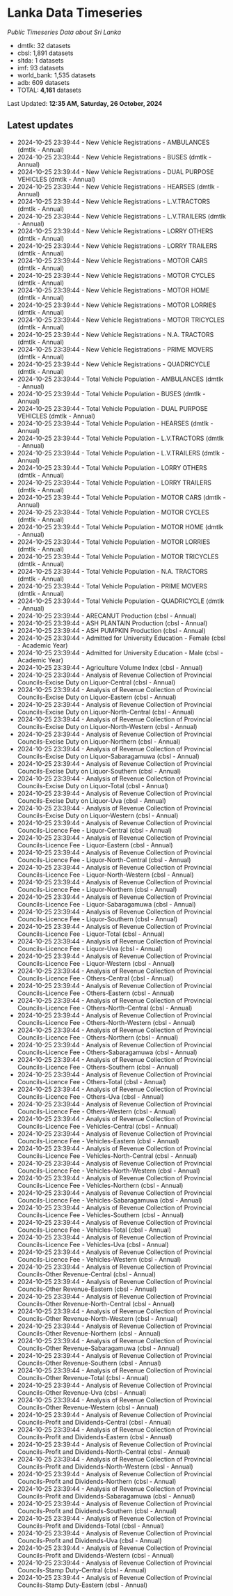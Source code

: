 # Lanka Data Timeseries
*Public Timeseries Data about Sri Lanka*

* dmtlk: 32 datasets
* cbsl: 1,891 datasets
* sltda: 1 datasets
* imf: 93 datasets
* world_bank: 1,535 datasets
* adb: 609 datasets
* TOTAL: **4,161** datasets

Last Updated: **12:35 AM, Saturday, 26 October, 2024**

## Latest updates

* 2024-10-25 23:39:44 - New Vehicle Registrations - AMBULANCES (dmtlk - Annual)
* 2024-10-25 23:39:44 - New Vehicle Registrations - BUSES (dmtlk - Annual)
* 2024-10-25 23:39:44 - New Vehicle Registrations - DUAL PURPOSE VEHICLES (dmtlk - Annual)
* 2024-10-25 23:39:44 - New Vehicle Registrations - HEARSES (dmtlk - Annual)
* 2024-10-25 23:39:44 - New Vehicle Registrations - L.V.TRACTORS (dmtlk - Annual)
* 2024-10-25 23:39:44 - New Vehicle Registrations - L.V.TRAILERS (dmtlk - Annual)
* 2024-10-25 23:39:44 - New Vehicle Registrations - LORRY OTHERS (dmtlk - Annual)
* 2024-10-25 23:39:44 - New Vehicle Registrations - LORRY TRAILERS (dmtlk - Annual)
* 2024-10-25 23:39:44 - New Vehicle Registrations - MOTOR CARS (dmtlk - Annual)
* 2024-10-25 23:39:44 - New Vehicle Registrations - MOTOR CYCLES (dmtlk - Annual)
* 2024-10-25 23:39:44 - New Vehicle Registrations - MOTOR HOME (dmtlk - Annual)
* 2024-10-25 23:39:44 - New Vehicle Registrations - MOTOR LORRIES (dmtlk - Annual)
* 2024-10-25 23:39:44 - New Vehicle Registrations - MOTOR TRICYCLES (dmtlk - Annual)
* 2024-10-25 23:39:44 - New Vehicle Registrations - N.A. TRACTORS (dmtlk - Annual)
* 2024-10-25 23:39:44 - New Vehicle Registrations - PRIME MOVERS (dmtlk - Annual)
* 2024-10-25 23:39:44 - New Vehicle Registrations - QUADRICYCLE (dmtlk - Annual)
* 2024-10-25 23:39:44 - Total Vehicle Population - AMBULANCES (dmtlk - Annual)
* 2024-10-25 23:39:44 - Total Vehicle Population - BUSES (dmtlk - Annual)
* 2024-10-25 23:39:44 - Total Vehicle Population - DUAL PURPOSE VEHICLES (dmtlk - Annual)
* 2024-10-25 23:39:44 - Total Vehicle Population - HEARSES (dmtlk - Annual)
* 2024-10-25 23:39:44 - Total Vehicle Population - L.V.TRACTORS (dmtlk - Annual)
* 2024-10-25 23:39:44 - Total Vehicle Population - L.V.TRAILERS (dmtlk - Annual)
* 2024-10-25 23:39:44 - Total Vehicle Population - LORRY OTHERS (dmtlk - Annual)
* 2024-10-25 23:39:44 - Total Vehicle Population - LORRY TRAILERS (dmtlk - Annual)
* 2024-10-25 23:39:44 - Total Vehicle Population - MOTOR CARS (dmtlk - Annual)
* 2024-10-25 23:39:44 - Total Vehicle Population - MOTOR CYCLES (dmtlk - Annual)
* 2024-10-25 23:39:44 - Total Vehicle Population - MOTOR HOME (dmtlk - Annual)
* 2024-10-25 23:39:44 - Total Vehicle Population - MOTOR LORRIES (dmtlk - Annual)
* 2024-10-25 23:39:44 - Total Vehicle Population - MOTOR TRICYCLES (dmtlk - Annual)
* 2024-10-25 23:39:44 - Total Vehicle Population - N.A. TRACTORS (dmtlk - Annual)
* 2024-10-25 23:39:44 - Total Vehicle Population - PRIME MOVERS (dmtlk - Annual)
* 2024-10-25 23:39:44 - Total Vehicle Population - QUADRICYCLE (dmtlk - Annual)
* 2024-10-25 23:39:44 - ARECANUT Production (cbsl - Annual)
* 2024-10-25 23:39:44 - ASH PLANTAIN Production (cbsl - Annual)
* 2024-10-25 23:39:44 - ASH PUMPKIN Production (cbsl - Annual)
* 2024-10-25 23:39:44 - Admitted for University Education - Female (cbsl - Academic Year)
* 2024-10-25 23:39:44 - Admitted for University Education - Male (cbsl - Academic Year)
* 2024-10-25 23:39:44 - Agriculture Volume Index (cbsl - Annual)
* 2024-10-25 23:39:44 - Analysis of Revenue Collection of Provincial Councils-Excise Duty on Liquor-Central (cbsl - Annual)
* 2024-10-25 23:39:44 - Analysis of Revenue Collection of Provincial Councils-Excise Duty on Liquor-Eastern (cbsl - Annual)
* 2024-10-25 23:39:44 - Analysis of Revenue Collection of Provincial Councils-Excise Duty on Liquor-North-Central (cbsl - Annual)
* 2024-10-25 23:39:44 - Analysis of Revenue Collection of Provincial Councils-Excise Duty on Liquor-North-Western (cbsl - Annual)
* 2024-10-25 23:39:44 - Analysis of Revenue Collection of Provincial Councils-Excise Duty on Liquor-Northern (cbsl - Annual)
* 2024-10-25 23:39:44 - Analysis of Revenue Collection of Provincial Councils-Excise Duty on Liquor-Sabaragamuwa (cbsl - Annual)
* 2024-10-25 23:39:44 - Analysis of Revenue Collection of Provincial Councils-Excise Duty on Liquor-Southern (cbsl - Annual)
* 2024-10-25 23:39:44 - Analysis of Revenue Collection of Provincial Councils-Excise Duty on Liquor-Total (cbsl - Annual)
* 2024-10-25 23:39:44 - Analysis of Revenue Collection of Provincial Councils-Excise Duty on Liquor-Uva (cbsl - Annual)
* 2024-10-25 23:39:44 - Analysis of Revenue Collection of Provincial Councils-Excise Duty on Liquor-Western (cbsl - Annual)
* 2024-10-25 23:39:44 - Analysis of Revenue Collection of Provincial Councils-Licence Fee - Liquor-Central (cbsl - Annual)
* 2024-10-25 23:39:44 - Analysis of Revenue Collection of Provincial Councils-Licence Fee - Liquor-Eastern (cbsl - Annual)
* 2024-10-25 23:39:44 - Analysis of Revenue Collection of Provincial Councils-Licence Fee - Liquor-North-Central (cbsl - Annual)
* 2024-10-25 23:39:44 - Analysis of Revenue Collection of Provincial Councils-Licence Fee - Liquor-North-Western (cbsl - Annual)
* 2024-10-25 23:39:44 - Analysis of Revenue Collection of Provincial Councils-Licence Fee - Liquor-Northern (cbsl - Annual)
* 2024-10-25 23:39:44 - Analysis of Revenue Collection of Provincial Councils-Licence Fee - Liquor-Sabaragamuwa (cbsl - Annual)
* 2024-10-25 23:39:44 - Analysis of Revenue Collection of Provincial Councils-Licence Fee - Liquor-Southern (cbsl - Annual)
* 2024-10-25 23:39:44 - Analysis of Revenue Collection of Provincial Councils-Licence Fee - Liquor-Total (cbsl - Annual)
* 2024-10-25 23:39:44 - Analysis of Revenue Collection of Provincial Councils-Licence Fee - Liquor-Uva (cbsl - Annual)
* 2024-10-25 23:39:44 - Analysis of Revenue Collection of Provincial Councils-Licence Fee - Liquor-Western (cbsl - Annual)
* 2024-10-25 23:39:44 - Analysis of Revenue Collection of Provincial Councils-Licence Fee - Others-Central (cbsl - Annual)
* 2024-10-25 23:39:44 - Analysis of Revenue Collection of Provincial Councils-Licence Fee - Others-Eastern (cbsl - Annual)
* 2024-10-25 23:39:44 - Analysis of Revenue Collection of Provincial Councils-Licence Fee - Others-North-Central (cbsl - Annual)
* 2024-10-25 23:39:44 - Analysis of Revenue Collection of Provincial Councils-Licence Fee - Others-North-Western (cbsl - Annual)
* 2024-10-25 23:39:44 - Analysis of Revenue Collection of Provincial Councils-Licence Fee - Others-Northern (cbsl - Annual)
* 2024-10-25 23:39:44 - Analysis of Revenue Collection of Provincial Councils-Licence Fee - Others-Sabaragamuwa (cbsl - Annual)
* 2024-10-25 23:39:44 - Analysis of Revenue Collection of Provincial Councils-Licence Fee - Others-Southern (cbsl - Annual)
* 2024-10-25 23:39:44 - Analysis of Revenue Collection of Provincial Councils-Licence Fee - Others-Total (cbsl - Annual)
* 2024-10-25 23:39:44 - Analysis of Revenue Collection of Provincial Councils-Licence Fee - Others-Uva (cbsl - Annual)
* 2024-10-25 23:39:44 - Analysis of Revenue Collection of Provincial Councils-Licence Fee - Others-Western (cbsl - Annual)
* 2024-10-25 23:39:44 - Analysis of Revenue Collection of Provincial Councils-Licence Fee - Vehicles-Central (cbsl - Annual)
* 2024-10-25 23:39:44 - Analysis of Revenue Collection of Provincial Councils-Licence Fee - Vehicles-Eastern (cbsl - Annual)
* 2024-10-25 23:39:44 - Analysis of Revenue Collection of Provincial Councils-Licence Fee - Vehicles-North-Central (cbsl - Annual)
* 2024-10-25 23:39:44 - Analysis of Revenue Collection of Provincial Councils-Licence Fee - Vehicles-North-Western (cbsl - Annual)
* 2024-10-25 23:39:44 - Analysis of Revenue Collection of Provincial Councils-Licence Fee - Vehicles-Northern (cbsl - Annual)
* 2024-10-25 23:39:44 - Analysis of Revenue Collection of Provincial Councils-Licence Fee - Vehicles-Sabaragamuwa (cbsl - Annual)
* 2024-10-25 23:39:44 - Analysis of Revenue Collection of Provincial Councils-Licence Fee - Vehicles-Southern (cbsl - Annual)
* 2024-10-25 23:39:44 - Analysis of Revenue Collection of Provincial Councils-Licence Fee - Vehicles-Total (cbsl - Annual)
* 2024-10-25 23:39:44 - Analysis of Revenue Collection of Provincial Councils-Licence Fee - Vehicles-Uva (cbsl - Annual)
* 2024-10-25 23:39:44 - Analysis of Revenue Collection of Provincial Councils-Licence Fee - Vehicles-Western (cbsl - Annual)
* 2024-10-25 23:39:44 - Analysis of Revenue Collection of Provincial Councils-Other Revenue-Central (cbsl - Annual)
* 2024-10-25 23:39:44 - Analysis of Revenue Collection of Provincial Councils-Other Revenue-Eastern (cbsl - Annual)
* 2024-10-25 23:39:44 - Analysis of Revenue Collection of Provincial Councils-Other Revenue-North-Central (cbsl - Annual)
* 2024-10-25 23:39:44 - Analysis of Revenue Collection of Provincial Councils-Other Revenue-North-Western (cbsl - Annual)
* 2024-10-25 23:39:44 - Analysis of Revenue Collection of Provincial Councils-Other Revenue-Northern (cbsl - Annual)
* 2024-10-25 23:39:44 - Analysis of Revenue Collection of Provincial Councils-Other Revenue-Sabaragamuwa (cbsl - Annual)
* 2024-10-25 23:39:44 - Analysis of Revenue Collection of Provincial Councils-Other Revenue-Southern (cbsl - Annual)
* 2024-10-25 23:39:44 - Analysis of Revenue Collection of Provincial Councils-Other Revenue-Total (cbsl - Annual)
* 2024-10-25 23:39:44 - Analysis of Revenue Collection of Provincial Councils-Other Revenue-Uva (cbsl - Annual)
* 2024-10-25 23:39:44 - Analysis of Revenue Collection of Provincial Councils-Other Revenue-Western (cbsl - Annual)
* 2024-10-25 23:39:44 - Analysis of Revenue Collection of Provincial Councils-Profit and Dividends-Central (cbsl - Annual)
* 2024-10-25 23:39:44 - Analysis of Revenue Collection of Provincial Councils-Profit and Dividends-Eastern (cbsl - Annual)
* 2024-10-25 23:39:44 - Analysis of Revenue Collection of Provincial Councils-Profit and Dividends-North-Central (cbsl - Annual)
* 2024-10-25 23:39:44 - Analysis of Revenue Collection of Provincial Councils-Profit and Dividends-North-Western (cbsl - Annual)
* 2024-10-25 23:39:44 - Analysis of Revenue Collection of Provincial Councils-Profit and Dividends-Northern (cbsl - Annual)
* 2024-10-25 23:39:44 - Analysis of Revenue Collection of Provincial Councils-Profit and Dividends-Sabaragamuwa (cbsl - Annual)
* 2024-10-25 23:39:44 - Analysis of Revenue Collection of Provincial Councils-Profit and Dividends-Southern (cbsl - Annual)
* 2024-10-25 23:39:44 - Analysis of Revenue Collection of Provincial Councils-Profit and Dividends-Total (cbsl - Annual)
* 2024-10-25 23:39:44 - Analysis of Revenue Collection of Provincial Councils-Profit and Dividends-Uva (cbsl - Annual)
* 2024-10-25 23:39:44 - Analysis of Revenue Collection of Provincial Councils-Profit and Dividends-Western (cbsl - Annual)
* 2024-10-25 23:39:44 - Analysis of Revenue Collection of Provincial Councils-Stamp Duty-Central (cbsl - Annual)
* 2024-10-25 23:39:44 - Analysis of Revenue Collection of Provincial Councils-Stamp Duty-Eastern (cbsl - Annual)